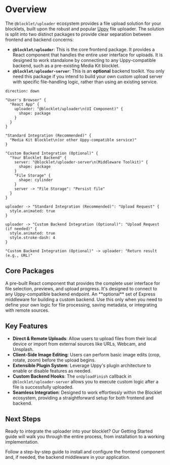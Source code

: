 # Overview

The `@blocklet/uploader` ecosystem provides a file upload solution for your blocklets, built upon the robust and popular [Uppy](https://uppy.io/) file uploader. The solution is split into two distinct packages to provide clear separation between frontend and backend concerns:

- **`@blocklet/uploader`**: This is the core frontend package. It provides a React component that handles the entire user interface for uploads. It is designed to work standalone by connecting to any Uppy-compatible backend, such as a pre-existing Media Kit blocklet.
- **`@blocklet/uploader-server`**: This is an **optional** backend toolkit. You only need this package if you intend to build your own custom upload server with specific file-handling logic, rather than using an existing service.

```d2
direction: down

"User's Browser" {
  "React App" {
    uploader: "@blocklet/uploader\n(UI Component)" {
      shape: package
    }
  }
}

"Standard Integration (Recommended)" {
  "Media Kit Blocklet\n(or other Uppy-compatible service)"
}

"Custom Backend Integration (Optional)" {
  "Your Blocklet Backend" {
    server: "@blocklet/uploader-server\n(Middleware Toolkit)" {
      shape: package
    }
    "File Storage" {
      shape: cylinder
    }
    server -> "File Storage": "Persist file"
  }
}

uploader -> "Standard Integration (Recommended)": "Upload Request" {
  style.animated: true
}

uploader -> "Custom Backend Integration (Optional)": "Upload Request (if needed)" {
  style.animated: true
  style.stroke-dash: 4
}

"Custom Backend Integration (Optional)" -> uploader: "Return result (e.g., URL)"
```

## Core Packages

<x-cards>
  <x-card data-title="@blocklet/uploader (Frontend)" data-icon="lucide:component">
    A pre-built React component that provides the complete user interface for file selection, previews, and upload progress. It's designed to connect to any Uppy-compatible backend endpoint.
  </x-card>
  <x-card data-title="@blocklet/uploader-server (Backend)" data-icon="lucide:server">
    An **optional** set of Express middleware for building a custom backend. Use this only when you need to define your own logic for file processing, saving metadata, or integrating with remote sources.
  </x-card>
</x-cards>

## Key Features

- **Direct & Remote Uploads**: Allow users to upload files from their local device or import from external sources like URLs, Webcam, and Unsplash.
- **Client-Side Image Editing**: Users can perform basic image edits (crop, rotate, zoom) before the upload begins.
- **Extensible Plugin System**: Leverage Uppy's plugin architecture to enable or disable features as needed.
- **Custom Backend Hooks**: The `onUploadFinish` callback in `@blocklet/uploader-server` allows you to execute custom logic after a file is successfully uploaded.
- **Seamless Integration**: Designed to work effortlessly within the Blocklet ecosystem, providing a straightforward setup for both frontend and backend.

## Next Steps

Ready to integrate the uploader into your blocklet? Our Getting Started guide will walk you through the entire process, from installation to a working implementation.

<x-card data-title="Getting Started" data-icon="lucide:rocket" data-href="/getting-started" data-cta="Begin Setup">
  Follow a step-by-step guide to install and configure the frontend component and, if needed, the backend middleware in your application.
</x-card>